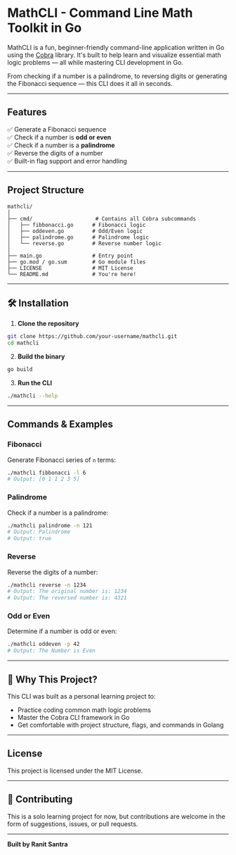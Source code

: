 # MathCLI - Command Line Math Toolkit in Go

MathCLI is a fun, beginner-friendly command-line application written in Go using the [Cobra](https://github.com/spf13/cobra) library. It's built to help learn and visualize essential math logic problems — all while mastering CLI development in Go.

From checking if a number is a palindrome, to reversing digits or generating the Fibonacci sequence — this CLI does it all in seconds.

---

## Features

✅ Generate a Fibonacci sequence  
✅ Check if a number is **odd or even**  
✅ Check if a number is a **palindrome**  
✅ Reverse the digits of a number  
✅ Built-in flag support and error handling

---

## Project Structure

```
mathcli/
│
├── cmd/                    # Contains all Cobra subcommands
│   ├── fibbonacci.go      # Fibonacci logic
│   ├── oddeven.go         # Odd/Even logic
│   ├── palindrome.go      # Palindrome logic
│   └── reverse.go         # Reverse number logic
│
├── main.go                # Entry point
├── go.mod / go.sum        # Go module files
├── LICENSE                # MIT License
└── README.md              # You're here!
```

---

## 🛠️ Installation

1. **Clone the repository**
```bash
git clone https://github.com/your-username/mathcli.git
cd mathcli
```

2. **Build the binary**
```bash
go build
```

3. **Run the CLI**
```bash
./mathcli --help
```

---

## Commands & Examples

### Fibonacci
Generate Fibonacci series of `n` terms:

```bash
./mathcli fibbonacci -l 6
# Output: [0 1 1 2 3 5]
```

### Palindrome
Check if a number is a palindrome:

```bash
./mathcli palindrome -n 121
# Output: Palindrome
# Output: true
```

### Reverse
Reverse the digits of a number:

```bash
./mathcli reverse -n 1234
# Output: The original number is: 1234
# Output: The reversed number is: 4321
```

### Odd or Even
Determine if a number is odd or even:

```bash
./mathcli oddeven -p 42
# Output: The Number is Even
```

---

## 🧠 Why This Project?

This CLI was built as a personal learning project to:
* Practice coding common math logic problems
* Master the Cobra CLI framework in Go
* Get comfortable with project structure, flags, and commands in Golang

---

## License

This project is licensed under the MIT License.

---

## 🤝 Contributing

This is a solo learning project for now, but contributions are welcome in the form of suggestions, issues, or pull requests.

---
**Built by Ranit Santra**
